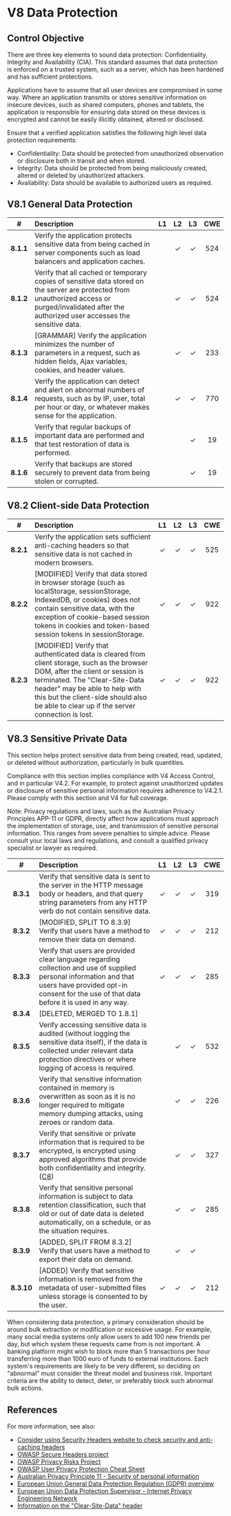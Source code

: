 # V8 Data Protection

## Control Objective

There are three key elements to sound data protection: Confidentiality, Integrity and Availability (CIA). This standard assumes that data protection is enforced on a trusted system, such as a server, which has been hardened and has sufficient protections.

Applications have to assume that all user devices are compromised in some way. Where an application transmits or stores sensitive information on insecure devices, such as shared computers, phones and tablets, the application is responsible for ensuring data stored on these devices is encrypted and cannot be easily illicitly obtained, altered or disclosed.

Ensure that a verified application satisfies the following high level data protection requirements:

* Confidentiality: Data should be protected from unauthorized observation or disclosure both in transit and when stored.
* Integrity: Data should be protected from being maliciously created, altered or deleted by unauthorized attackers.
* Availability: Data should be available to authorized users as required.

## V8.1 General Data Protection

| # | Description | L1 | L2 | L3 | CWE |
| :---: | :--- | :---: | :---: | :---: | :---: |
| **8.1.1** | Verify the application protects sensitive data from being cached in server components such as load balancers and application caches. | | ✓ | ✓ | 524 |
| **8.1.2** | Verify that all cached or temporary copies of sensitive data stored on the server are protected from unauthorized access or purged/invalidated after the authorized user accesses the sensitive data. | | ✓ | ✓ | 524 |
| **8.1.3** | [GRAMMAR] Verify the application minimizes the number of parameters in a request, such as hidden fields, Ajax variables, cookies, and header values. | | ✓ | ✓ | 233 |
| **8.1.4** | Verify the application can detect and alert on abnormal numbers of requests, such as by IP, user, total per hour or day, or whatever makes sense for the application. | | ✓ | ✓ | 770 |
| **8.1.5** | Verify that regular backups of important data are performed and that test restoration of data is performed. | | | ✓ | 19 |
| **8.1.6** | Verify that backups are stored securely to prevent data from being stolen or corrupted. | | | ✓ | 19 |

## V8.2 Client-side Data Protection

| # | Description | L1 | L2 | L3 | CWE |
| :---: | :--- | :---: | :---: | :---: | :---: |
| **8.2.1** | Verify the application sets sufficient anti-caching headers so that sensitive data is not cached in modern browsers. | ✓ | ✓ | ✓ | 525 |
| **8.2.2** | [MODIFIED] Verify that data stored in browser storage (such as localStorage, sessionStorage, IndexedDB, or cookies) does not contain sensitive data, with the exception of cookie-based session tokens in cookies and token-based session tokens in sessionStorage. | ✓ | ✓ | ✓ | 922 |
| **8.2.3** | [MODIFIED] Verify that authenticated data is cleared from client storage, such as the browser DOM, after the client or session is terminated. The "Clear-Site-Data header" may be able to help with this but the client-side should also be able to clear up if the server connection is lost. | ✓ | ✓ | ✓ | 922 |

## V8.3 Sensitive Private Data

This section helps protect sensitive data from being created, read, updated, or deleted without authorization, particularly in bulk quantities.

Compliance with this section implies compliance with V4 Access Control, and in particular V4.2. For example, to protect against unauthorized updates or disclosure of sensitive personal information requires adherence to V4.2.1. Please comply with this section and V4 for full coverage.

Note: Privacy regulations and laws, such as the Australian Privacy Principles APP-11 or GDPR, directly affect how applications must approach the implementation of storage, use, and transmission of sensitive personal information. This ranges from severe penalties to simple advice. Please consult your local laws and regulations, and consult a qualified privacy specialist or lawyer as required.

| # | Description | L1 | L2 | L3 | CWE |
| :---: | :--- | :---: | :---: | :---: | :---: |
| **8.3.1** | Verify that sensitive data is sent to the server in the HTTP message body or headers, and that query string parameters from any HTTP verb do not contain sensitive data. | ✓ | ✓ | ✓ | 319 |
| **8.3.2** | [MODIFIED, SPLIT TO 8.3.9] Verify that users have a method to remove their data on demand. | ✓ | ✓ | ✓ | 212 |
| **8.3.3** | Verify that users are provided clear language regarding collection and use of supplied personal information and that users have provided opt-in consent for the use of that data before it is used in any way. | ✓ | ✓ | ✓ | 285 |
| **8.3.4** | [DELETED, MERGED TO 1.8.1] | | | | |
| **8.3.5** | Verify accessing sensitive data is audited (without logging the sensitive data itself), if the data is collected under relevant data protection directives or where logging of access is required. | | ✓ | ✓ | 532 |
| **8.3.6** | Verify that sensitive information contained in memory is overwritten as soon as it is no longer required to mitigate memory dumping attacks, using zeroes or random data. | | ✓ | ✓ | 226 |
| **8.3.7** | Verify that sensitive or private information that is required to be encrypted, is encrypted using approved algorithms that provide both confidentiality and integrity. ([C8](https://owasp.org/www-project-proactive-controls/#div-numbering)) | | ✓ | ✓ | 327 |
| **8.3.8** | Verify that sensitive personal information is subject to data retention classification, such that old or out of date data is deleted automatically, on a schedule, or as the situation requires. | | ✓ | ✓ | 285 |
| **8.3.9** | [ADDED, SPLIT FROM 8.3.2] Verify that users have a method to export their data on demand. | | ✓ | ✓ | |
| **8.3.10** | [ADDED] Verify that sensitive information is removed from the metadata of user-submitted files unless storage is consented to by the user. | ✓ | ✓ | ✓ | 212 |

When considering data protection, a primary consideration should be around bulk extraction or modification or excessive usage. For example, many social media systems only allow users to add 100 new friends per day, but which system these requests came from is not important. A banking platform might wish to block more than 5 transactions per hour transferring more than 1000 euro of funds to external institutions. Each system's requirements are likely to be very different, so deciding on "abnormal" must consider the threat model and business risk. Important criteria are the ability to detect, deter, or preferably block such abnormal bulk actions.

## References

For more information, see also:

* [Consider using Security Headers website to check security and anti-caching headers](https://securityheaders.io)
* [OWASP Secure Headers project](https://owasp.org/www-project-secure-headers/)
* [OWASP Privacy Risks Project](https://owasp.org/www-project-top-10-privacy-risks/)
* [OWASP User Privacy Protection Cheat Sheet](https://cheatsheetseries.owasp.org/cheatsheets/User_Privacy_Protection_Cheat_Sheet.html)
* [Australian Privacy Principle 11 - Security of personal information](https://www.oaic.gov.au/privacy/australian-privacy-principles-guidelines/chapter-11-app-11-security-of-personal-information)
* [European Union General Data Protection Regulation (GDPR) overview](https://edps.europa.eu/data-protection_en)
* [European Union Data Protection Supervisor - Internet Privacy Engineering Network](https://edps.europa.eu/data-protection/ipen-internet-privacy-engineering-network_en)
* [Information on the "Clear-Site-Data" header](https://developer.mozilla.org/en-US/docs/Web/HTTP/Headers/Clear-Site-Data)
